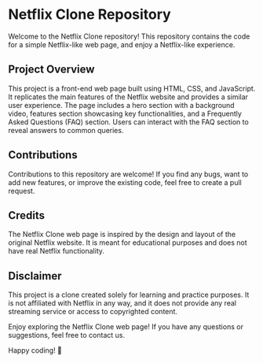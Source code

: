 # Netflix Clone Repository

Welcome to the Netflix Clone repository! This repository contains the code for a simple Netflix-like web page, and enjoy a Netflix-like experience.

## Project Overview

This project is a front-end web page built using HTML, CSS, and JavaScript. It replicates the main features of the Netflix website and provides a similar user experience. The page includes a hero section with a background video, features section showcasing key functionalities, and a Frequently Asked Questions (FAQ) section. Users can interact with the FAQ section to reveal answers to common queries.

## Contributions

Contributions to this repository are welcome! If you find any bugs, want to add new features, or improve the existing code, feel free to create a pull request.

## Credits

The Netflix Clone web page is inspired by the design and layout of the original Netflix website. It is meant for educational purposes and does not have real Netflix functionality.


## Disclaimer

This project is a clone created solely for learning and practice purposes. It is not affiliated with Netflix in any way, and it does not provide any real streaming service or access to copyrighted content.

Enjoy exploring the Netflix Clone web page! If you have any questions or suggestions, feel free to contact us.

Happy coding! 🚀
